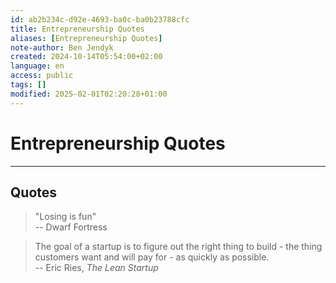 ```yaml
---
id: ab2b234c-d92e-4693-ba0c-ba0b23788cfc
title: Entrepreneurship Quotes
aliases: [Entrepreneurship Quotes]
note-author: Ben Jendyk
created: 2024-10-14T05:54:00+02:00
language: en
access: public
tags: []
modified: 2025-02-01T02:20:28+01:00
---
```


# Entrepreneurship Quotes

---

## Quotes

> "Losing is fun"  
-- Dwarf Fortress

> The goal of a startup is to figure out the right thing to build - the thing customers want and will pay for - as quickly as possible.  
-- Eric Ries, *The Lean Startup*
